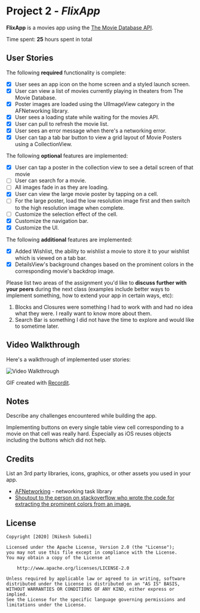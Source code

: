 # Project 2 - *FlixApp*

**FlixApp** is a movies app using the [The Movie Database API](http://docs.themoviedb.apiary.io/#).

Time spent: **25** hours spent in total

## User Stories

The following **required** functionality is complete:

- [x] User sees an app icon on the home screen and a styled launch screen.
- [x] User can view a list of movies currently playing in theaters from The Movie Database.
- [x] Poster images are loaded using the UIImageView category in the AFNetworking library.
- [x] User sees a loading state while waiting for the movies API.
- [x] User can pull to refresh the movie list.
- [x] User sees an error message when there's a networking error.
- [x] User can tap a tab bar button to view a grid layout of Movie Posters using a CollectionView.

The following **optional** features are implemented:

- [x] User can tap a poster in the collection view to see a detail screen of that movie
- [ ] User can search for a movie.
- [ ] All images fade in as they are loading.
- [x] User can view the large movie poster by tapping on a cell.
- [ ] For the large poster, load the low resolution image first and then switch to the high resolution image when complete.
- [ ] Customize the selection effect of the cell.
- [x] Customize the navigation bar.
- [x] Customize the UI.

The following **additional** features are implemented:

- [x] Added Wishlist, the ability to wishlist a movie to store it to your wishlist which is viewed on a tab bar.
- [x] DetailsView's background changes based on the prominent colors in the corresponding movie's backdrop image.

Please list two areas of the assignment you'd like to **discuss further with your peers** during the next class (examples include better ways to implement something, how to extend your app in certain ways, etc):

1. Blocks and Closures were something I had to work with and had no idea what they were. I really want to know more about them.
2. Search Bar is something I did not have the time to explore and would like to sometime later.

## Video Walkthrough

Here's a walkthrough of implemented user stories:

<img src='https://s7.gifyu.com/images/ezgif-4-5f01df68c19a.md.gif' title='Video Walkthrough' width='' alt='Video Walkthrough' />

GIF created with [Recordit](http://www.recordit.co).

## Notes

Describe any challenges encountered while building the app.

Implementing buttons on every single table view cell corresponding to a movie on that cell was really hard. Especially as iOS reuses objects including the buttons which did not help.

## Credits

List an 3rd party libraries, icons, graphics, or other assets you used in your app.

- [AFNetworking](https://github.com/AFNetworking/AFNetworking) - networking task library
- [Shoutout to the person on stackoverflow who wrote the code for extracting the prominent colors from an image.](https://stackoverflow.com/a/29266983)

## License

    Copyright [2020] [Nikesh Subedi]

    Licensed under the Apache License, Version 2.0 (the "License");
    you may not use this file except in compliance with the License.
    You may obtain a copy of the License at

        http://www.apache.org/licenses/LICENSE-2.0

    Unless required by applicable law or agreed to in writing, software
    distributed under the License is distributed on an "AS IS" BASIS,
    WITHOUT WARRANTIES OR CONDITIONS OF ANY KIND, either express or implied.
    See the License for the specific language governing permissions and
    limitations under the License.
